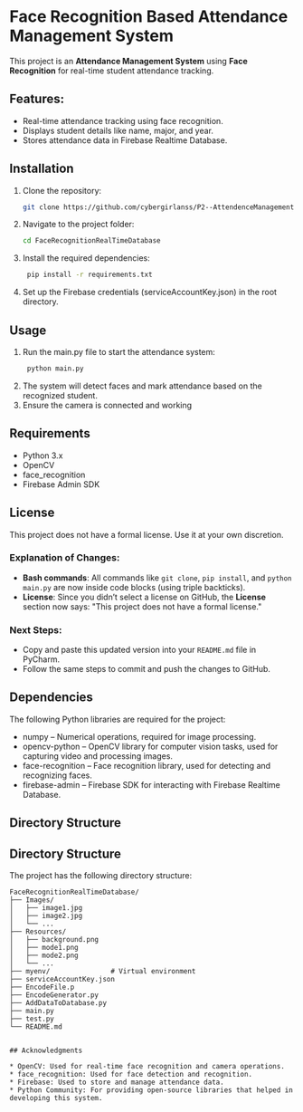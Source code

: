 # Face Recognition Based Attendance Management System

This project is an **Attendance Management System** using **Face Recognition** for real-time student attendance tracking.

## Features:
- Real-time attendance tracking using face recognition.
- Displays student details like name, major, and year.
- Stores attendance data in Firebase Realtime Database.

## Installation

1. Clone the repository:
   ```bash
   git clone https://github.com/cybergirlanss/P2--AttendenceManagementByFaceRecognition.git
2. Navigate to the project folder:
    ```bash
   cd FaceRecognitionRealTimeDatabase

3. Install the required dependencies:
    ```bash
     pip install -r requirements.txt

4. Set up the Firebase credentials (serviceAccountKey.json) in the root directory.
     
## Usage

1. Run the main.py file to start the attendance system:
    ```bash
     python main.py
2. The system will detect faces and mark attendance based on the recognized student.
3. Ensure the camera is connected and working

## Requirements

* Python 3.x
* OpenCV
* face_recognition
* Firebase Admin SDK

## License

This project does not have a formal license. Use it at your own discretion.

### Explanation of Changes:
- **Bash commands**: All commands like `git clone`, `pip install`, and `python main.py` are now inside code blocks (using triple backticks).
- **License**: Since you didn’t select a license on GitHub, the **License** section now says: "This project does not have a formal license."

### Next Steps:
- Copy and paste this updated version into your `README.md` file in PyCharm.
- Follow the same steps to commit and push the changes to GitHub.

## Dependencies

The following Python libraries are required for the project:

* numpy – Numerical operations, required for image processing.
* opencv-python – OpenCV library for computer vision tasks, used for capturing video and processing images.
* face-recognition – Face recognition library, used for detecting and recognizing faces.
* firebase-admin – Firebase SDK for interacting with Firebase Realtime Database.
## Directory Structure

## Directory Structure
The project has the following directory structure:

```plaintext
FaceRecognitionRealTimeDatabase/
├── Images/
│   ├── image1.jpg
│   ├── image2.jpg
│   └── ...
├── Resources/
│   ├── background.png
│   ├── mode1.png
│   ├── mode2.png
│   └── ...
├── myenv/               # Virtual environment
├── serviceAccountKey.json
├── EncodeFile.p
├── EncodeGenerator.py
├── AddDataToDatabase.py
├── main.py
├── test.py
└── README.md


## Acknowledgments

* OpenCV: Used for real-time face recognition and camera operations.
* face_recognition: Used for face detection and recognition.
* Firebase: Used to store and manage attendance data.
* Python Community: For providing open-source libraries that helped in developing this system.

